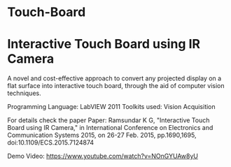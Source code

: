 # Touch-Board
# Interactive Touch Board using IR Camera
A novel and cost-effective approach to convert any projected display on a flat surface into interactive touch board, through the aid of computer vision techniques.

Programming Language: LabVIEW 2011
Toolkits used: Vision Acquisition

For details check the paper Paper:
Ramsundar K G, "Interactive Touch Board using IR Camera," in International Conference on Electronics and Communication Systems 2015, on 26-27 Feb. 2015, pp.1690,1695, doi:10.1109/ECS.2015.7124874

Demo Video:
https://www.youtube.com/watch?v=NOnGYUAw8yU
